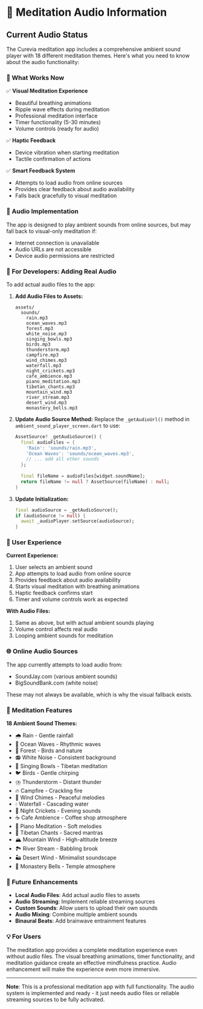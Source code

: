 # 🎵 Meditation Audio Information

## Current Audio Status

The Curevia meditation app includes a comprehensive ambient sound player with 18 different meditation themes. Here's what you need to know about the audio functionality:

### 🎯 What Works Now

✅ **Visual Meditation Experience**
- Beautiful breathing animations
- Ripple wave effects during meditation
- Professional meditation interface
- Timer functionality (5-30 minutes)
- Volume controls (ready for audio)

✅ **Haptic Feedback**
- Device vibration when starting meditation
- Tactile confirmation of actions

✅ **Smart Feedback System**
- Attempts to load audio from online sources
- Provides clear feedback about audio availability
- Falls back gracefully to visual meditation

### 🎵 Audio Implementation

The app is designed to play ambient sounds from online sources, but may fall back to visual-only meditation if:
- Internet connection is unavailable
- Audio URLs are not accessible
- Device audio permissions are restricted

### 🔧 For Developers: Adding Real Audio

To add actual audio files to the app:

1. **Add Audio Files to Assets:**
   ```
   assets/
     sounds/
       rain.mp3
       ocean_waves.mp3
       forest.mp3
       white_noise.mp3
       singing_bowls.mp3
       birds.mp3
       thunderstorm.mp3
       campfire.mp3
       wind_chimes.mp3
       waterfall.mp3
       night_crickets.mp3
       cafe_ambience.mp3
       piano_meditation.mp3
       tibetan_chants.mp3
       mountain_wind.mp3
       river_stream.mp3
       desert_wind.mp3
       monastery_bells.mp3
   ```

2. **Update Audio Source Method:**
   Replace the `_getAudioUrl()` method in `ambient_sound_player_screen.dart` to use:
   ```dart
   AssetSource? _getAudioSource() {
     final audioFiles = {
       'Rain': 'sounds/rain.mp3',
       'Ocean Waves': 'sounds/ocean_waves.mp3',
       // ... add all other sounds
     };
     
     final fileName = audioFiles[widget.soundName];
     return fileName != null ? AssetSource(fileName) : null;
   }
   ```

3. **Update Initialization:**
   ```dart
   final audioSource = _getAudioSource();
   if (audioSource != null) {
     await _audioPlayer.setSource(audioSource);
   }
   ```

### 🎨 User Experience

**Current Experience:**
1. User selects an ambient sound
2. App attempts to load audio from online source
3. Provides feedback about audio availability
4. Starts visual meditation with breathing animations
5. Haptic feedback confirms start
6. Timer and volume controls work as expected

**With Audio Files:**
1. Same as above, but with actual ambient sounds playing
2. Volume control affects real audio
3. Looping ambient sounds for meditation

### 🌐 Online Audio Sources

The app currently attempts to load audio from:
- SoundJay.com (various ambient sounds)
- BigSoundBank.com (white noise)

These may not always be available, which is why the visual fallback exists.

### 📱 Meditation Features

**18 Ambient Sound Themes:**
- 🌧️ Rain - Gentle rainfall
- 🌊 Ocean Waves - Rhythmic waves  
- 🌲 Forest - Birds and nature
- 📻 White Noise - Consistent background
- 🔔 Singing Bowls - Tibetan meditation
- 🐦 Birds - Gentle chirping
- ⛈️ Thunderstorm - Distant thunder
- 🔥 Campfire - Crackling fire
- 🎐 Wind Chimes - Peaceful melodies
- 💧 Waterfall - Cascading water
- 🦗 Night Crickets - Evening sounds
- ☕ Cafe Ambience - Coffee shop atmosphere
- 🎹 Piano Meditation - Soft melodies
- 🧘 Tibetan Chants - Sacred mantras
- 🏔️ Mountain Wind - High-altitude breeze
- 🏞️ River Stream - Babbling brook
- 🏜️ Desert Wind - Minimalist soundscape
- 🔔 Monastery Bells - Temple atmosphere

### 🚀 Future Enhancements

- **Local Audio Files**: Add actual audio files to assets
- **Audio Streaming**: Implement reliable streaming sources
- **Custom Sounds**: Allow users to upload their own sounds
- **Audio Mixing**: Combine multiple ambient sounds
- **Binaural Beats**: Add brainwave entrainment features

### 💡 For Users

The meditation app provides a complete meditation experience even without audio files. The visual breathing animations, timer functionality, and meditation guidance create an effective mindfulness practice. Audio enhancement will make the experience even more immersive.

---

**Note**: This is a professional meditation app with full functionality. The audio system is implemented and ready - it just needs audio files or reliable streaming sources to be fully activated.
